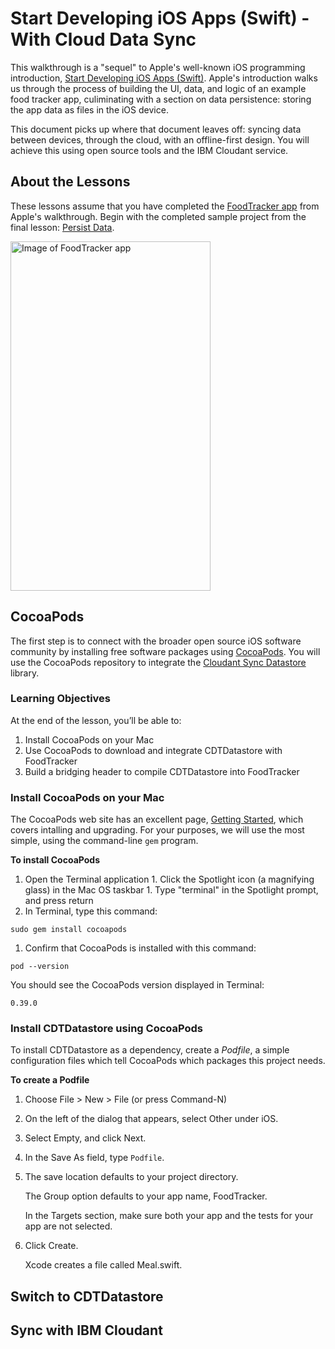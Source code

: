 # Start Developing iOS Apps (Swift) - With Cloud Data Sync

This walkthrough is a "sequel" to Apple's well-known iOS programming introduction, [Start Developing iOS Apps (Swift)][apple-doc]. Apple's introduction walks us through the process of building the UI, data, and logic of an example food tracker app, culiminating with a section on data persistence: storing the app data as files in the iOS device.

This document picks up where that document leaves off: syncing data between devices, through the cloud, with an offline-first design. You will achieve this using open source tools and the IBM Cloudant service.

## About the Lessons

These lessons assume that you have completed the [FoodTracker app][apple-doc] from Apple's walkthrough. Begin with the completed sample project from the final lesson: [Persist Data][apple-doc-download].

<img src="https://developer.apple.com/library/prerelease/ios/referencelibrary/GettingStarted/DevelopiOSAppsSwift/Art/8_sim_navbar_2x.png" alt="Image of FoodTracker app" height="559" width="320">

## CocoaPods

The first step is to connect with the broader open source iOS software community by installing free software packages using [CocoaPods][cocoapods]. You will use the CocoaPods repository to integrate the [Cloudant Sync Datastore][cdtdatastore-pod] library.

### Learning Objectives

At the end of the lesson, you’ll be able to:

  1. Install CocoaPods on your Mac
  1. Use CocoaPods to download and integrate CDTDatastore with FoodTracker
  1. Build a bridging header to compile CDTDatastore into FoodTracker

### Install CocoaPods on your Mac

The CocoaPods web site has an excellent page, [Getting Started][cocoapods-getting-started], which covers intalling and upgrading. For your purposes, we will use the most simple, using the command-line `gem` program.

**To install CocoaPods**

  1. Open the Terminal application
    1. Click the Spotlight icon (a magnifying glass) in the Mac OS taskbar
    1. Type "terminal" in the Spotlight prompt, and press return
  1. In Terminal, type this command:

  ```
  sudo gem install cocoapods
  ```

  1. Confirm that CocoaPods is installed with this command:

  ```
  pod --version
  ```

  You should see the CocoaPods version displayed in Terminal:

  ```
  0.39.0
  ```

### Install CDTDatastore using CocoaPods

To install CDTDatastore as a dependency, create a *Podfile*, a simple configuration files which tell CocoaPods which packages this project needs.

**To create a Podfile**

  1. Choose File > New > File (or press Command-N)
  1. On the left of the dialog that appears, select Other under iOS.
  1. Select Empty, and click Next.
  1. In the Save As field, type `Podfile`.
  1. The save location defaults to your project directory.

     The Group option defaults to your app name, FoodTracker.

     In the Targets section, make sure both your app and the tests for your app are not selected.
  1. Click Create.

     Xcode creates a file called Meal.swift.

## Switch to CDTDatastore

## Sync with IBM Cloudant

[apple-doc]: https://developer.apple.com/library/prerelease/ios/referencelibrary/GettingStarted/DevelopiOSAppsSwift/index.html
[apple-doc-download]: https://developer.apple.com/library/prerelease/ios/referencelibrary/GettingStarted/DevelopiOSAppsSwift/Lesson10.html#//apple_ref/doc/uid/TP40015214-CH14-SW3
[cdtdatastore-pod]: https://cocoapods.org/pods/CDTDatastore
[cocoapods]: https://cocoapods.org/
[cocoapods-getting-started]: https://guides.cocoapods.org/using/getting-started.html
